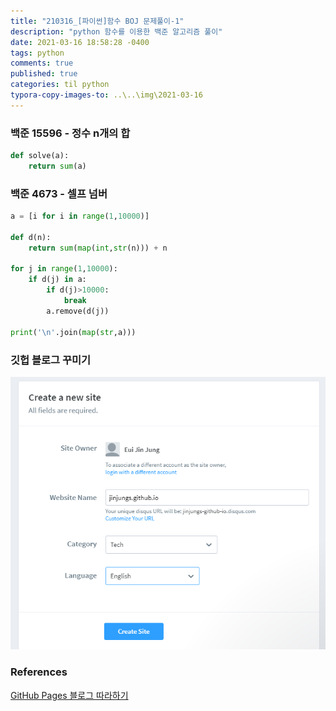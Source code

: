 ```yaml
---
title: "210316_[파이썬]함수 BOJ 문제풀이-1"
description: "python 함수를 이용한 백준 알고리즘 풀이"
date: 2021-03-16 18:58:28 -0400
tags: python
comments: true
published: true
categories: til python
typora-copy-images-to: ..\..\img\2021-03-16
---
```


### 백준 15596 - 정수 n개의 합


```python
def solve(a):
    return sum(a)
```

### 백준 4673 - 셀프 넘버


```python
a = [i for i in range(1,10000)]

def d(n):
    return sum(map(int,str(n))) + n

for j in range(1,10000):
    if d(j) in a:
        if d(j)>10000:
            break
        a.remove(d(j))
    
print('\n'.join(map(str,a)))
```





### 깃헙 블로그 꾸미기

<img src="/img/2021-03-16/image-20210316110907712.png" alt="image-20210316110907712" style="zoom:80%;" />



### References

[GitHub Pages 블로그 따라하기](https://devinlife.com/howto/)